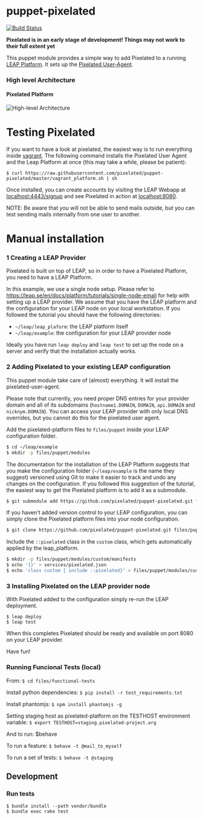 puppet-pixelated
================

[![Build Status](https://snap-ci.com/pixelated/puppet-pixelated/branch/master/build_image)](https://snap-ci.com/pixelated/puppet-pixelated/branch/master)

**Pixelated is in an early stage of development! Things may not work to their full extent yet**

This puppet module provides a simple way to add Pixelated to a running [LEAP Platform](https://leap.se/en/docs/platform).
It sets up the [Pixelated User-Agent](https://github.com/pixelated/pixelated-user-agent).

### High level Architecture
#### Pixelated Platform

![High-level Architecture](https://raw.githubusercontent.com/pixelated/website/master/assets/images/pixelated-user-agent.png)


Testing Pixelated
=================

If you want to have a look at pixelated, the easiest way is to run everything inside [vagrant](https://www.vagrantup.com/). The following command installs the Pixelated User Agent and the Leap Platform at once (this may take a while, please be patient):

```
$ curl https://raw.githubusercontent.com/pixelated/puppet-pixelated/master/vagrant_platform.sh | sh
```

Once installed, you can create accounts by visiting the LEAP Webapp at [localhost:4443/signup](https://localhost:4443/signup) and see Pixelated in action at [localhost:8080](https://localhost:8080/).

NOTE: Be aware that you will not be able to send mails outside, but you can test sending mails internally from one user to another.

Manual installation
===================

### 1 Creating a LEAP Provider

Pixelated is built on top of LEAP, so in order to have a Pixelated Platform, you need to have a LEAP Platform.

In this example, we use a single node setup. Please refer to <https://leap.se/en/docs/platform/tutorials/single-node-email> for help with setting up a LEAP provider.
We assume that you have the LEAP platform and the configuration for your LEAP node on your local workstation. If you followed the tutorial you should have the following directories:

* `~/leap/leap_plaform`: the LEAP platform itself
* `~/leap/example`: the configuration for your LEAP provider node

Ideally you have run `leap deploy` and `leap test` to set up the node on a server and verify that the installation actually works.


### 2 Adding Pixelated to your existing LEAP configuration

This puppet module take care of (almost) everything. It will install the pixelated-user-agent.

Please note that currently, you need proper DNS entries for your provider domain and all of its subdomains (`hostname1.DOMAIN`, `DOMAIN`, `api.DOMAIN` and `nicknym.DOMAIN`).
You can access your LEAP provider with only local DNS overrides, but you cannot do this for the pixelated user agent.

Add the pixelated-platform files to `files/puppet` inside your LEAP configuration folder.

```bash
$ cd ~/leap/example
$ mkdir -p files/puppet/modules
```

The documentation for the installation of the LEAP Platform suggests that you make the configuration folder (`~/leap/example` is the name they suggest) versioned using Git to make it easier to track and undo any changes on the configuration. If you followed this suggestion of the tutorial, the easiest way to get the Pixelated platform is to add it as a submodule.

```bash
$ git submodule add https://github.com/pixelated/puppet-pixelated.git files/puppet/modules/pixelated
```

If you haven't added version control to your LEAP configuration, you can simply clone the Pixelated platform files into your node configuration.

```bash
$ git clone https://github.com/pixelated/puppet-pixelated.git files/puppet/modules/pixelated
```

Include the `::pixelated` class in the `custom` class, which gets automatically applied by the leap_platform.

```bash
$ mkdir -p files/puppet/modules/custom/manifests
$ echo '{}' > services/pixelated.json
$ echo 'class custom { include ::pixelated}' > files/puppet/modules/custom/manifests/init.pp
```


### 3 Installing Pixelated on the LEAP provider node

With Pixelated added to the configuration simply re-run the LEAP deployment.

```
$ leap deploy
$ leap test
```

When this completes Pixelated should be ready and available on port 8080 on your LEAP provider.

Have fun!


### Running Funcional Tests (local)

From:
`$ cd files/functional-tests`

Install python dependencies:
`$ pip install -r test_requirements.txt`

Install phantomjs:
`$ npm install phantomjs -g`

Setting staging host as pixelated-platform on the TESTHOST environment variable:
`$ export TESTHOST=staging.pixelated-project.org`

And to run:
$behave

To run a feature:
`$ behave -t @mail_to_myself`

To run a set of tests:
`$ behave -t @staging`

## Development

### Run tests

```
$ bundle install --path vendor/bundle
$ bundle exec rake test
```
